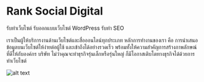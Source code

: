 # Rank Social Digital
รับทำเว็บไซต์ รับออกแบบเว็บไซต์ WordPress รับทำ SEO

เราเป็นผู้ให้บริการงานด้านเว็บไซต์และสื่อออนไลน์ทุกประเภท หลักการทำงานของเรา คือ การนำเสนอข้อมูลบนเว็บไซต์ให้ง่ายต่อผู้ใช้ และเข้าถึงได้อย่างรวดเร็ว พร้อมทั้งให้ความสำคัญการสร้างภาพลักษณ์ที่ดีให้กับองค์กร บริษัท ไม่ว่าคุณจะทำธุรกิจรุ่นเล็กหรือรุ่นใหญ่ ก็มีโอกาสเติบโตทางธุรกิจได้ด้วยการทำเว็บไซต์

![alt text](https://github.com/owlluke/test/blob/main/images/logo.png?raw=true)
